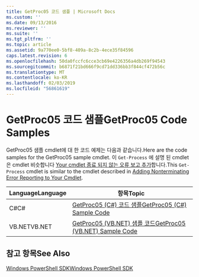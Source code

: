 ```yaml
---
title: GetProc05 코드 샘플 | Microsoft Docs
ms.custom: ''
ms.date: 09/13/2016
ms.reviewer: ''
ms.suite: ''
ms.tgt_pltfrm: ''
ms.topic: article
ms.assetid: 9a770ee0-5bf8-409a-8c2b-4ece35f84596
caps.latest.revision: 6
ms.openlocfilehash: 50da0fccfc6cce3cb69e4226356a4db269f94543
ms.sourcegitcommit: b6871f21bd666f9cd71dd336bb3f844cf472b56c
ms.translationtype: MT
ms.contentlocale: ko-KR
ms.lasthandoff: 02/03/2019
ms.locfileid: "56861619"
---
```

# <a name="getproc05-code-samples"></a><span data-ttu-id="55633-102">GetProc05 코드 샘플</span><span class="sxs-lookup"><span data-stu-id="55633-102">GetProc05 Code Samples</span></span>

<span data-ttu-id="55633-103">GetProc05 샘플 cmdlet에 대 한 코드 예제는 다음과 같습니다.</span><span class="sxs-lookup"><span data-stu-id="55633-103">Here are the code samples for the GetProc05 sample cmdlet.</span></span> <span data-ttu-id="55633-104">이 `Get-Process` 에 설명 된 cmdlet은 cmdlet 비슷합니다 [Your cmdlet 종료 되지 않는 오류 보고 추가](../cmdlet/adding-non-terminating-error-reporting-to-your-cmdlet.md)합니다.</span><span class="sxs-lookup"><span data-stu-id="55633-104">This `Get-Process` cmdlet is similar to the cmdlet described in [Adding Nonterminating Error Reporting to Your Cmdlet](../cmdlet/adding-non-terminating-error-reporting-to-your-cmdlet.md).</span></span>

|<span data-ttu-id="55633-105">Language</span><span class="sxs-lookup"><span data-stu-id="55633-105">Language</span></span>|<span data-ttu-id="55633-106">항목</span><span class="sxs-lookup"><span data-stu-id="55633-106">Topic</span></span>|
|--------------|-----------|
|<span data-ttu-id="55633-107">C#</span><span class="sxs-lookup"><span data-stu-id="55633-107">C#</span></span>|[<span data-ttu-id="55633-108">GetProc05 (C#) 코드 샘플</span><span class="sxs-lookup"><span data-stu-id="55633-108">GetProc05 (C#) Sample Code</span></span>](./getproc05-csharp-sample-code.md)|
|<span data-ttu-id="55633-109">VB.NET</span><span class="sxs-lookup"><span data-stu-id="55633-109">VB.NET</span></span>|[<span data-ttu-id="55633-110">GetProc05 (VB.NET) 샘플 코드</span><span class="sxs-lookup"><span data-stu-id="55633-110">GetProc05 (VB.NET) Sample Code</span></span>](./getproc05-vb-net-sample-code.md)|

## <a name="see-also"></a><span data-ttu-id="55633-111">참고 항목</span><span class="sxs-lookup"><span data-stu-id="55633-111">See Also</span></span>

[<span data-ttu-id="55633-112">Windows PowerShell SDK</span><span class="sxs-lookup"><span data-stu-id="55633-112">Windows PowerShell SDK</span></span>](../windows-powershell-reference.md)